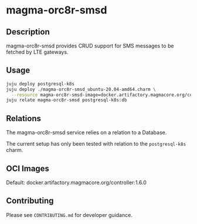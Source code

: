 # magma-orc8r-smsd

## Description
magma-orc8r-smsd provides CRUD support for SMS messages to be fetched by LTE gateways.

## Usage

```bash
juju deploy postgresql-k8s
juju deploy ./magma-orc8r-smsd_ubuntu-20.04-amd64.charm \
  --resource magma-orc8r-smsd-image=docker.artifactory.magmacore.org/controller:1.6.0
juju relate magma-orc8r-smsd postgresql-k8s:db
```

## Relations

The magma-orc8r-smsd service relies on a relation to a Database. 

The current setup has only been tested with relation to the `postgresql-k8s` charm.

## OCI Images

Default: docker.artifactory.magmacore.org/controller:1.6.0

## Contributing

Please see `CONTRIBUTING.md` for developer guidance.
